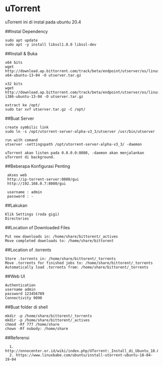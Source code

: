 # uTorrent
uTorrent ini di instal pada ubuntu 20.4

##Instal Dependency

    sudo apt update
    sudo apt -y install libssl1.0.0 libssl-dev

##Install & Buka
  
    x64 bits
    wget http://download.ap.bittorrent.com/track/beta/endpoint/utserver/os/linux-x64-ubuntu-13-04 -O utserver.tar.gz

    x32 bits
    wget http://download.ap.bittorrent.com/track/beta/endpoint/utserver/os/linux-i386-ubuntu-13-04 -O utserver.tar.gz

    extract ke /opt/
    sudo tar xvf utserver.tar.gz -C /opt/

##Buat Server
    
    create symbilic link
    sudo ln -s /opt/utorrent-server-alpha-v3_3/utserver /usr/bin/utserver
    
    run with comand
    utserver -settingspath /opt/utorrent-server-alpha-v3_3/ -daemon
    
    uTorrent akan listen pada 0.0.0.0:8080, -daemon akan menjalankan uTorrent di background.
    
##Beberapa Konfigurasi Penting
      
     akses web
     http://ip-torrent-server:8080/gui
     http://192.168.0.7:8080/gui
     
     username : admin
     password : -
     
##Lakukan

    Klik Settings (roda gigi)
    Directories
    
    
##Location of Downloaded Files

    Put new downloads in: /home/share/bittorent/_actives
    Move completed downloads to: /home/share/bittorent


##Location of .torrents

    Store .torrents in: /home/share/bittorent/_torrents
    Move .torrents for finished jobs to: /home/share/bittorent/_torrents
    Automatically load .torrents from: /home/share/bittorent/_torrents
    

##Web UI

    Authentication
    username admin
    password 123456789
    Connectivity 9090
    
    
##Buat folder di shell
    
    mkdir -p /home/share/bittorent/_torrents
    mkdir -p /home/share/bittorent/_actives
    chmod -Rf 777 /home/share
    chown -Rf nobody: /home/share
    
   
   
 ##Referensi
 
      1. http://onnocenter.or.id/wiki/index.php/UTorrent:_Install_di_Ubuntu_18.04
      2. https://www.linuxbabe.com/ubuntu/install-utorrent-ubuntu-18-04-19-04
    
    
    
    
